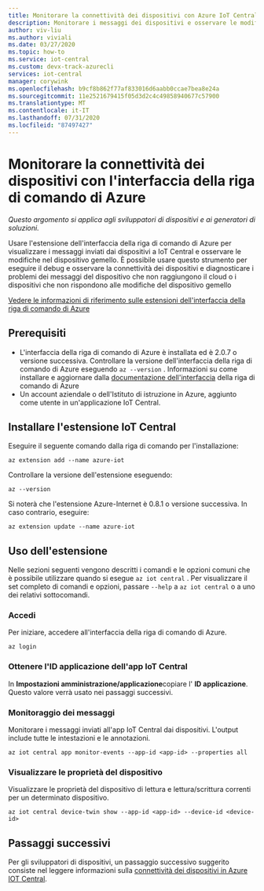 ```yaml
---
title: Monitorare la connettività dei dispositivi con Azure IoT Central Explorer
description: Monitorare i messaggi dei dispositivi e osservare le modifiche del dispositivo gemello usando l'interfaccia della riga di comando di IoT Central Explorer.
author: viv-liu
ms.author: viviali
ms.date: 03/27/2020
ms.topic: how-to
ms.service: iot-central
ms.custom: devx-track-azurecli
services: iot-central
manager: corywink
ms.openlocfilehash: b9cf8b862f77af833016d6aabb0ccae7bea8e24a
ms.sourcegitcommit: 11e2521679415f05d3d2c4c49858940677c57900
ms.translationtype: MT
ms.contentlocale: it-IT
ms.lasthandoff: 07/31/2020
ms.locfileid: "87497427"
---
```

# <a name="monitor-device-connectivity-using-azure-cli"></a>Monitorare la connettività dei dispositivi con l'interfaccia della riga di comando di Azure

*Questo argomento si applica agli sviluppatori di dispositivi e ai generatori di soluzioni.*

Usare l'estensione dell'interfaccia della riga di comando di Azure per visualizzare i messaggi inviati dai dispositivi a IoT Central e osservare le modifiche nel dispositivo gemello. È possibile usare questo strumento per eseguire il debug e osservare la connettività dei dispositivi e diagnosticare i problemi dei messaggi del dispositivo che non raggiungono il cloud o i dispositivi che non rispondono alle modifiche del dispositivo gemello

[Vedere le informazioni di riferimento sulle estensioni dell'interfaccia della riga di comando di Azure](https://docs.microsoft.com/cli/azure/ext/azure-iot/iot/central?view=azure-cli-latest)

## <a name="prerequisites"></a>Prerequisiti

+ L'interfaccia della riga di comando di Azure è installata ed è 2.0.7 o versione successiva. Controllare la versione dell'interfaccia della riga di comando di Azure eseguendo `az --version` . Informazioni su come installare e aggiornare dalla [documentazione dell'interfaccia](https://docs.microsoft.com/cli/azure/install-azure-cli) della riga di comando di Azure
+ Un account aziendale o dell'Istituto di istruzione in Azure, aggiunto come utente in un'applicazione IoT Central.

## <a name="install-the-iot-central-extension"></a>Installare l'estensione IoT Central

Eseguire il seguente comando dalla riga di comando per l'installazione:

```azurecli
az extension add --name azure-iot
```

Controllare la versione dell'estensione eseguendo:

```azurecli
az --version
```

Si noterà che l'estensione Azure-Internet è 0.8.1 o versione successiva. In caso contrario, eseguire:

```azurecli
az extension update --name azure-iot
```

## <a name="using-the-extension"></a>Uso dell'estensione

Nelle sezioni seguenti vengono descritti i comandi e le opzioni comuni che è possibile utilizzare quando si esegue `az iot central` . Per visualizzare il set completo di comandi e opzioni, passare `--help` a `az iot central` o a uno dei relativi sottocomandi.

### <a name="login"></a>Accedi

Per iniziare, accedere all'interfaccia della riga di comando di Azure. 

```azurecli
az login
```

### <a name="get-the-application-id-of-your-iot-central-app"></a>Ottenere l'ID applicazione dell'app IoT Central
In **Impostazioni amministrazione/applicazione**copiare l' **ID applicazione**. Questo valore verrà usato nei passaggi successivi.

### <a name="monitor-messages"></a>Monitoraggio dei messaggi
Monitorare i messaggi inviati all'app IoT Central dai dispositivi. L'output include tutte le intestazioni e le annotazioni.

```azurecli
az iot central app monitor-events --app-id <app-id> --properties all
```

### <a name="view-device-properties"></a>Visualizzare le proprietà del dispositivo
Visualizzare le proprietà del dispositivo di lettura e lettura/scrittura correnti per un determinato dispositivo.

```azurecli
az iot central device-twin show --app-id <app-id> --device-id <device-id>
```

## <a name="next-steps"></a>Passaggi successivi

Per gli sviluppatori di dispositivi, un passaggio successivo suggerito consiste nel leggere informazioni sulla [connettività dei dispositivi in Azure IOT Central](./concepts-get-connected.md).
